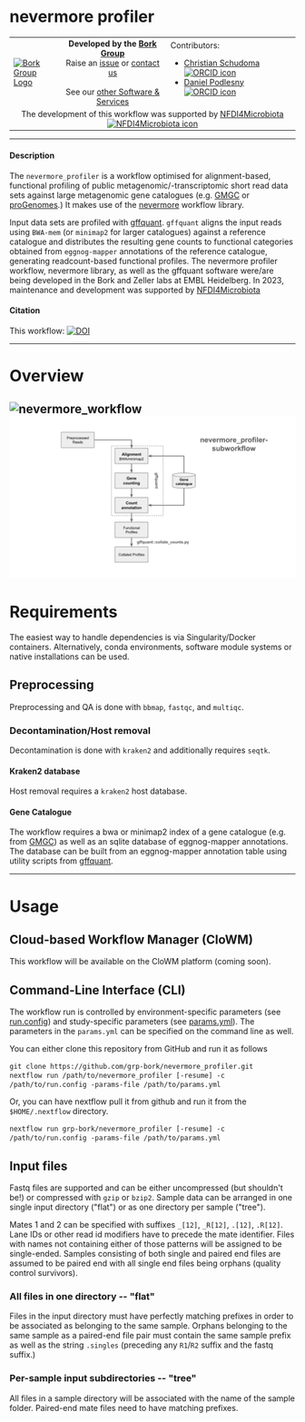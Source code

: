 # nevermore profiler
<table>
  <tr width="100%">
    <td width="150px">
      <a href="https://www.bork.embl.de/"><img src="https://www.bork.embl.de/assets/img/normal_version.png" alt="Bork Group Logo" width="150px" height="auto"></a>
    </td>
    <td width="425px" align="center">
      <b>Developed by the <a href="https://www.bork.embl.de/">Bork Group</a></b><br>
      Raise an <a href="https://github.com/grp-bork/nevermore_profiler/issues">issue</a> or <a href="mailto:N4M@embl.de">contact us</a><br><br>
      See our <a href="https://www.bork.embl.de/services.html">other Software & Services</a>
    </td>
    <td width="500px">
      Contributors:<br>
      <ul>
        <li>
          <a href="https://github.com/cschu/">Christian Schudoma</a> <a href="https://orcid.org/0000-0003-1157-1354"><img src="https://orcid.org/assets/vectors/orcid.logo.icon.svg" alt="ORCID icon" width="20px" height="20px"></a><br>
        </li>
        <li>
          <a href="https://github.com/danielpodlesny/">Daniel Podlesny</a> <a href="https://orcid.org/0000-0002-5685-0915"><img src="https://orcid.org/assets/vectors/orcid.logo.icon.svg" alt="ORCID icon" width="20px" height="20px"></a><br>
        </li>
      </ul>
    </td>
  </tr>
  <tr>
    <td colspan="3" align="center">The development of this workflow was supported by <a href="https://www.nfdi4microbiota.de/">NFDI4Microbiota <img src="https://github.com/user-attachments/assets/1e78f65e-9828-46c0-834c-0ed12ca9d5ed" alt="NFDI4Microbiota icon" width="20px" height="20px"></a> 
</td>
  </tr>
</table>

---
#### Description
The `nevermore_profiler` is a workflow optimised for alignment-based, functional profiling of public metagenomic/-transcriptomic short read data sets against large metagenomic gene catalogues (e.g. [GMGC](https://gmgc.embl.de) or [proGenomes](https://progenomes.embl.de).) It makes use of the [nevermore](https://github.com/cschu/nevermore) workflow library.

Input data sets are profiled with [gffquant](https://github.com/cschu/gff_quantifier). `gffquant` aligns the input reads using `BWA-mem` (or `minimap2` for larger catalogues) against a reference catalogue and distributes the resulting gene counts to functional categories obtained from `eggnog-mapper` annotations of the reference catalogue, generating readcount-based functional profiles. The nevermore profiler workflow, nevermore library, as well as the gffquant software were/are being developed in the Bork and Zeller labs at EMBL Heidelberg. In 2023, maintenance and development was supported by [NFDI4Microbiota](https://nfdi4microbiota.de/)

#### Citation
This workflow: [![DOI](https://zenodo.org/badge/DOI/10.5281/zenodo.13143232.svg)](https://doi.org/10.5281/zenodo.13143232)

---
# Overview
![nevermore_workflow](https://raw.githubusercontent.com/grp-bork/nevermore_profiler/main/docs/nevermore.svg)
![profiler_workflow](https://raw.githubusercontent.com/grp-bork/nevermore_profiler/main/docs/profiler.svg)
---
# Requirements

The easiest way to handle dependencies is via Singularity/Docker containers. Alternatively, conda environments, software module systems or native installations can be used.

## Preprocessing

Preprocessing and QA is done with `bbmap`, `fastqc`, and `multiqc`.

### Decontamination/Host removal

Decontamination is done with `kraken2` and additionally requires `seqtk`. 

#### Kraken2 database

Host removal requires a `kraken2` host database.

#### Gene Catalogue

The workflow requires a bwa or minimap2 index of a gene catalogue (e.g. from [GMGC](https://gmgc.embl.de)) as well as an sqlite database of eggnog-mapper annotations.
The database can be built from an eggnog-mapper annotation table using utility scripts from [gffquant](https://github.com/cschu/gff_quantifier).

---
# Usage
## Cloud-based Workflow Manager (CloWM)
This workflow will be available on the CloWM platform (coming soon).

## Command-Line Interface (CLI)
The workflow run is controlled by environment-specific parameters (see [run.config](https://github.com/grp-bork/nevermore_profiler/blob/main/config/run.config)) and study-specific parameters (see [params.yml](https://github.com/grp-bork/nevermore_profiler/blob/main/config/params.yml)). The parameters in the `params.yml` can be specified on the command line as well.

You can either clone this repository from GitHub and run it as follows
```
git clone https://github.com/grp-bork/nevermore_profiler.git
nextflow run /path/to/nevermore_profiler [-resume] -c /path/to/run.config -params-file /path/to/params.yml
```

Or, you can have nextflow pull it from github and run it from the `$HOME/.nextflow` directory.
```
nextflow run grp-bork/nevermore_profiler [-resume] -c /path/to/run.config -params-file /path/to/params.yml
```

## Input files
Fastq files are supported and can be either uncompressed (but shouldn't be!) or compressed with `gzip` or `bzip2`. Sample data can be arranged in one single input directory ("flat") or as one directory per sample ("tree").

Mates 1 and 2 can be specified with suffixes `_[12]`, `_R[12]`, `.[12]`, `.R[12]`. Lane IDs or other read id modifiers have to precede the mate identifier. Files with names not containing either of those patterns will be assigned to be single-ended. Samples consisting of both single and paired end files are assumed to be paired end with all single end files being orphans (quality control survivors). 


### All files in one directory -- "flat"
Files in the input directory must have perfectly matching prefixes in order to be associated as belonging to the same sample. Orphans belonging to the same sample as a paired-end file pair must contain the same sample prefix as well as the string `.singles` (preceding any `R1`/`R2` suffix and the fastq suffix.)

### Per-sample input subdirectories -- "tree"
All files in a sample directory will be associated with the name of the sample folder. Paired-end mate files need to have matching prefixes. 
